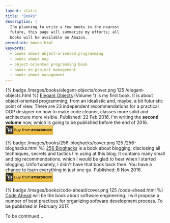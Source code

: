 ```yaml
---
layout: static
title: "Books"
description: |
  I'm planning to write a few books in the nearest
  future, this page will summarize my efforts; all
  books will be available on Amazon.
permalink: books.html
keywords:
  - books about object-oriented programming
  - books about oop
  - object-oriented programming book
  - books on project management
  - books about management
---
```


{% badge /images/books/elegant-objects/cover.png 125 /elegant-objects.html %}
[Elegant Objects](/elegant-objects.html) (Volume 1)
is my first book. It is about object-oriented
programming, from an idealistic and, maybe, a bit futuristic
point of view. There are 23 independent recommendations for
a practical OOP designer on how to make code cleaner, classes
more solid and architecture more visible.
Published: 22 Feb 2016. I'm writing the **second volume** now,
which is going to be published before the end of 2016.
<a href="http://goo.gl/W2WVMk"><img src='/images/books/amazon-buy-button.png' style='height:30px'/></a>

{% badge /images/books/256-bloghacks/cover.png 125 /256-bloghacks.html %}
[256 Bloghacks](/256-bloghacks.html) is a book about blogging,
disclosing all techniques, secrets and tactics I'm using at this blog.
It contains many small and big recommendations,
which I would be glad to hear when I started blogging. Unfortunately,
I didn't have that book back then. You have a chance to learn everything
in just one go. Published: 6 Nov 2016.
<a href="https://goo.gl/DUcXm9"><img src='/images/books/amazon-buy-button.png' style='height:30px'/></a>

{% badge /images/books/code-ahead/cover.png 125 /code-ahead.html %}
[Code Ahead](/code-ahead.html) will be the book about software engineering. I will
propose a number of best practices for organizing software development
process. To be published in February 2017.

<div class="clear"></div>
To be continued...
